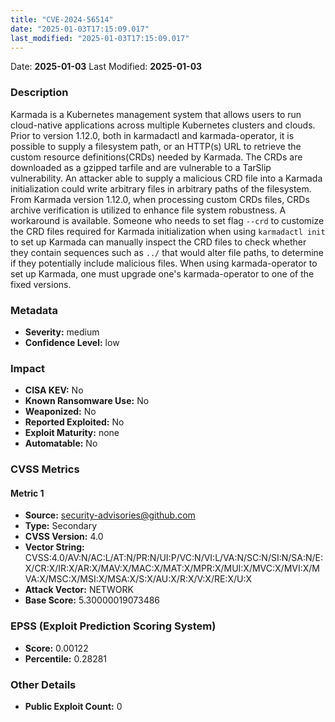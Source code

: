 ```yaml
---
title: "CVE-2024-56514"
date: "2025-01-03T17:15:09.017"
last_modified: "2025-01-03T17:15:09.017"
---
```


Date: **2025-01-03** Last Modified: **2025-01-03**

### Description  
Karmada is a Kubernetes management system that allows users to run cloud-native applications across multiple Kubernetes clusters and clouds. Prior to version 1.12.0, both in karmadactl and karmada-operator, it is possible to supply a filesystem path, or an HTTP(s) URL to retrieve the custom resource definitions(CRDs) needed by Karmada. The CRDs are downloaded as a gzipped tarfile and are vulnerable to a TarSlip vulnerability. An attacker able to supply a malicious CRD file into a Karmada initialization could write arbitrary files in arbitrary paths of the filesystem. From Karmada version 1.12.0, when processing custom CRDs files, CRDs archive verification is utilized to enhance file system robustness. A workaround is available. Someone who needs to set flag `--crd` to customize the CRD files required for Karmada initialization when using `karmadactl init` to set up Karmada can manually inspect the CRD files to check whether they contain sequences such as `../` that would alter file paths, to determine if they potentially include malicious files. When using karmada-operator to set up Karmada, one must upgrade one's karmada-operator to one of the fixed versions.

### Metadata  
- **Severity:** medium
- **Confidence Level:** low

### Impact  
- **CISA KEV:** No
- **Known Ransomware Use:** No
- **Weaponized:** No
- **Reported Exploited:** No
- **Exploit Maturity:** none
- **Automatable:** No

### CVSS Metrics  

#### Metric 1
- **Source:** security-advisories@github.com
- **Type:** Secondary
- **CVSS Version:** 4.0
- **Vector String:** CVSS:4.0/AV:N/AC:L/AT:N/PR:N/UI:P/VC:N/VI:L/VA:N/SC:N/SI:N/SA:N/E:X/CR:X/IR:X/AR:X/MAV:X/MAC:X/MAT:X/MPR:X/MUI:X/MVC:X/MVI:X/MVA:X/MSC:X/MSI:X/MSA:X/S:X/AU:X/R:X/V:X/RE:X/U:X
- **Attack Vector:** NETWORK
- **Base Score:** 5.30000019073486


### EPSS (Exploit Prediction Scoring System)  
- **Score:** 0.00122
- **Percentile:** 0.28281

### Other Details  
- **Public Exploit Count:** 0
